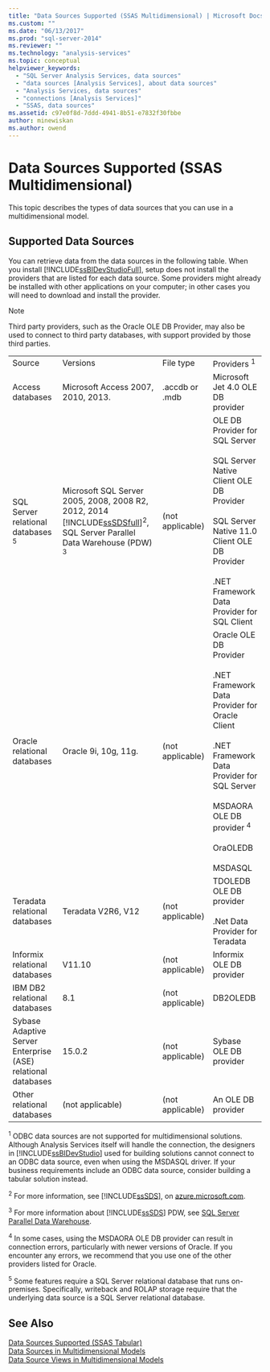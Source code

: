 ```yaml
---
title: "Data Sources Supported (SSAS Multidimensional) | Microsoft Docs"
ms.custom: ""
ms.date: "06/13/2017"
ms.prod: "sql-server-2014"
ms.reviewer: ""
ms.technology: "analysis-services"
ms.topic: conceptual
helpviewer_keywords: 
  - "SQL Server Analysis Services, data sources"
  - "data sources [Analysis Services], about data sources"
  - "Analysis Services, data sources"
  - "connections [Analysis Services]"
  - "SSAS, data sources"
ms.assetid: c97e0f8d-7ddd-4941-8b51-e7832f30fbbe
author: minewiskan
ms.author: owend
---
```

# Data Sources Supported (SSAS Multidimensional)
  This topic describes the types of data sources that you can use in a multidimensional model.  
  
##  <a name="bkmk_supported_ds"></a> Supported Data Sources  
 You can retrieve data from the data sources in the following table. When you install [!INCLUDE[ssBIDevStudioFull](../../includes/ssbidevstudiofull-md.md)], setup does not install the providers that are listed for each data source. Some providers might already be installed with other applications on your computer; in other cases you will need to download and install the provider.  
  
> [!NOTE]  
>  Third party providers, such as the Oracle OLE DB Provider, may also be used to connect to third party databases, with support provided by those third parties.  
  
|||||  
|-|-|-|-|  
|Source|Versions|File type|Providers <sup>1</sup>|  
|Access databases|Microsoft Access 2007, 2010, 2013.|.accdb or .mdb|Microsoft Jet 4.0 OLE DB provider|  
|SQL Server relational databases <sup>5</sup>|Microsoft SQL Server 2005, 2008, 2008 R2, 2012, 2014 [!INCLUDE[ssSDSfull](../../includes/sssdsfull-md.md)]<sup>2</sup>, SQL Server Parallel Data Warehouse (PDW) <sup>3</sup>|(not applicable)|OLE DB Provider for SQL Server<br /><br /> SQL Server Native Client OLE DB Provider<br /><br /> SQL Server Native 11.0 Client OLE DB Provider<br /><br /> .NET Framework Data Provider for SQL Client|  
|Oracle relational databases|Oracle 9i, 10g, 11g.|(not applicable)|Oracle OLE DB Provider<br /><br /> .NET Framework Data Provider for Oracle Client<br /><br /> .NET Framework Data Provider for SQL Server<br /><br /> MSDAORA OLE DB provider <sup>4</sup><br /><br /> OraOLEDB<br /><br /> MSDASQL|  
|Teradata relational databases|Teradata V2R6, V12|(not applicable)|TDOLEDB OLE DB provider<br /><br /> .Net Data Provider for Teradata|  
|Informix relational databases|V11.10|(not applicable)|Informix OLE DB provider|  
|IBM DB2 relational databases|8.1|(not applicable)|DB2OLEDB|  
|Sybase Adaptive Server Enterprise (ASE) relational databases|15.0.2|(not applicable)|Sybase OLE DB provider|  
|Other relational databases|(not applicable)|(not applicable)|An OLE DB provider|  
  
 <sup>1</sup> ODBC data sources are not supported for multidimensional solutions. Although Analysis Services itself will handle the connection, the designers in [!INCLUDE[ssBIDevStudio](../../includes/ssbidevstudio-md.md)] used for building solutions cannot connect to an ODBC data source, even when using the MSDASQL driver. If your business requirements include an ODBC data source, consider building a tabular solution instead.  
  
 <sup>2</sup> For more information, see [!INCLUDE[ssSDS](../../includes/sssds-md.md)], on [azure.microsoft.com](https://go.microsoft.com/fwlink/?LinkID=157856).  
  
 <sup>3</sup> For more information about [!INCLUDE[ssSDS](../../includes/sssds-md.md)] PDW, see [SQL Server Parallel Data Warehouse](https://go.microsoft.com/fwlink/?LinkId=150895).  
  
 <sup>4</sup> In some cases, using the MSDAORA OLE DB provider can result in connection errors, particularly with newer versions of Oracle. If you encounter any errors, we recommend that you use one of the other providers listed for Oracle.  
  
 <sup>5</sup> Some features require a SQL Server relational database that runs on-premises. Specifically, writeback and ROLAP storage require that the underlying data source is a SQL Server relational database.  
  
## See Also  
 [Data Sources Supported &#40;SSAS Tabular&#41;](../tabular-models/data-sources-supported-ssas-tabular.md)   
 [Data Sources in Multidimensional Models](data-sources-in-multidimensional-models.md)   
 [Data Source Views in Multidimensional Models](data-source-views-in-multidimensional-models.md)  
  
  
